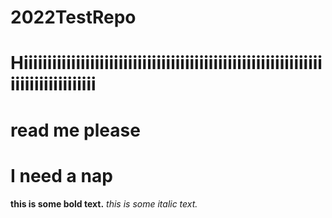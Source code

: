# 2022TestRepo
# Hiiiiiiiiiiiiiiiiiiiiiiiiiiiiiiiiiiiiiiiiiiiiiiiiiiiiiiiiiiiiiiiiiiiiiiiiiiiiiiiii
# read me please
# I need a nap

__this is some bold text.__ *this is some italic text.*